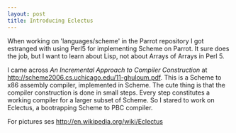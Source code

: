 ```yaml
---
layout: post
title: Introducing Eclectus
---
```


When working on 'languages/scheme' in the Parrot repository I got estranged with using Perl5 for
implementing Scheme on Parrot. It sure does the
job, but I want to learn about Lisp, not about
Arrays of Arrays in Perl 5.

I came across <i>An Incremental Approach to Compiler Construction</i> at <a href="http://scheme2006.cs.uchicago.edu/11-ghuloum.pdf" rel="nofollow">http://scheme2006.cs.uchicago.edu/11-ghuloum.pdf</a>.
This is a Scheme to x86 assembly compiler, implemented in Scheme. The cute thing is that the compiler construction is done in small steps. Every step constitutes a working compiler for a larger subset of Scheme.
So I stared to work on Eclectus, a bootrapping Scheme to PBC compiler.

For pictures ses <a href="http://en.wikipedia.org/wiki/Eclectus" rel="nofollow">http://en.wikipedia.org/wiki/Eclectus</a>
